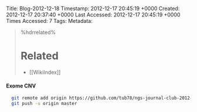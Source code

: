 Title: Blog-2012-12-18
Timestamp: 2012-12-17 20:45:19 +0000
Created: 2012-12-17 20:37:40 +0000
Last Accessed: 2012-12-17 20:45:19 +0000
Times Accessed: 7
Tags: 
Metadata: 

>%hdrrelated%
># Related
> * [[WikiIndex]]




#### Exome CNV


```bash
  git remote add origin https://github.com/tub78/ngs-journal-club-2012-12-18.git
  git push -u origin master
```



